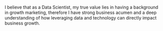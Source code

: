 I believe that as a Data Scientist, my true value lies in having a background in growth marketing, therefore I have strong business acumen and a deep understanding of how leveraging data and technology can directly impact business growth.
